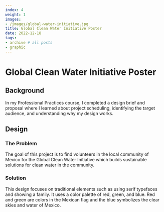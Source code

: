 ```yaml
---
index: 4
weight: 1
images:
- /images/global-water-initiative.jpg
title: Global Clean Water Initiative Poster
date: 2022-12-18
tags:
- archive # all posts
- graphic
---
```


# Global Clean Water Initiative Poster

## Background
In my Professional Practices course, I completed a design brief and proposal where I learned about project scheduling, identifying the target audience, and understanding why my design works. 

## Design
### The Problem
The goal of this project is to find volunteers in the local community of Mexico for the Global Clean Water Initiative which builds sustainable solutions for clean water in the community.

### Solution
This design focuses on traditional elements such as using serif typefaces and showing a family. It uses a color palette of red, green, and blue. Red and green are colors in the Mexican flag and the blue symbolizes the clear skies and water of Mexico.